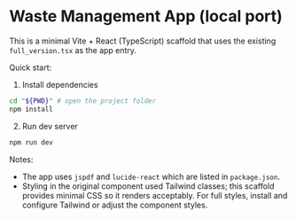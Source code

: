# Waste Management App (local port)

This is a minimal Vite + React (TypeScript) scaffold that uses the existing `full_version.tsx` as the app entry.

Quick start:

1. Install dependencies

```bash
cd "${PWD}" # open the project folder
npm install
```

2. Run dev server

```bash
npm run dev
```

Notes:
- The app uses `jspdf` and `lucide-react` which are listed in `package.json`.
- Styling in the original component used Tailwind classes; this scaffold provides minimal CSS so it renders acceptably. For full styles, install and configure Tailwind or adjust the component styles.
